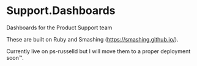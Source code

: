# Support.Dashboards
Dashboards for the Product Support team

These are built on Ruby and Smashing (https://smashing.github.io/).

Currently live on ps-russelld but I will move them to a proper deployment soon™.